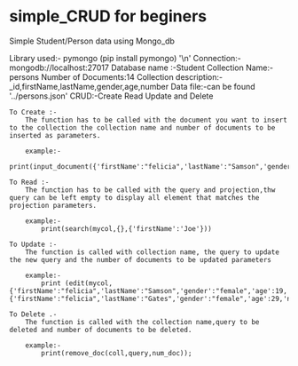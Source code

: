 # simple_CRUD for beginers

Simple Student/Person data using Mongo_db

Library used:- pymongo (pip install pymongo) '\n'
Connection:- mongodb://localhost:27017
Database name :-Student
Collection Name:-persons
Number of Documents:14
Collection description:- \_id,firstName,lastName,gender,age,number
Data file:-can be found '../persons.json'
CRUD:-Create Read Update and Delete

    To Create :-
        The function has to be called with the document you want to insert to the collection the collection name and number of documents to be inserted as parameters.

        example:-
            print(input_document({'firstName':"felicia",'lastName':"Samson",'gender':"female",'age':19,'number':"881234085"},mycol,1))

    To Read :-
        The function has to be called with the query and projection,thw query can be left empty to display all element that matches the projection parameters.

        example:-
            print(search(mycol,{},{'firstName':'Joe'}))

    To Update :-
        The function is called with collection name, the query to update the new query and the number of documents to be updated parameters

        example:-
            print (edit(mycol,{'firstName':"felicia",'lastName':"Samson",'gender':"female",'age':19,'number':"881234085"},{'firstName':"felicia",'lastName':"Gates",'gender':"female",'age':29,'number':"8812317654"},1))

    To Delete .-
        The function is called with the collection name,query to be deleted and number of documents to be deleted.

        example:-
            print(remove_doc(coll,query,num_doc));
